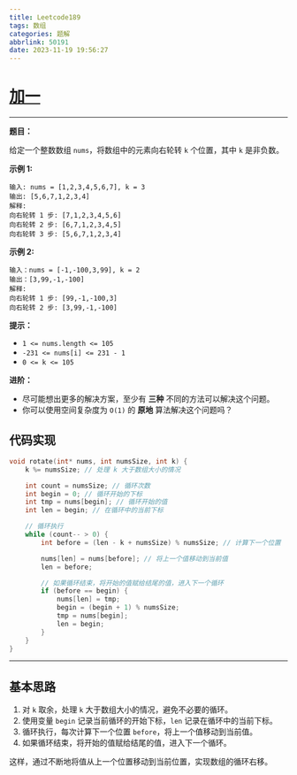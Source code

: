 ```yaml
---
title: Leetcode189
tags: 数组
categories: 题解
abbrlink: 50191
date: 2023-11-19 19:56:27
---
```


# [加一](https://leetcode.cn/problems/plus-one/)

---



**题目：**

给定一个整数数组 `nums`，将数组中的元素向右轮转 `k` 个位置，其中 `k` 是非负数。

<!--more-->

 

**示例 1:**

```
输入: nums = [1,2,3,4,5,6,7], k = 3
输出: [5,6,7,1,2,3,4]
解释:
向右轮转 1 步: [7,1,2,3,4,5,6]
向右轮转 2 步: [6,7,1,2,3,4,5]
向右轮转 3 步: [5,6,7,1,2,3,4]
```

**示例 2:**

```
输入：nums = [-1,-100,3,99], k = 2
输出：[3,99,-1,-100]
解释: 
向右轮转 1 步: [99,-1,-100,3]
向右轮转 2 步: [3,99,-1,-100]
```

 

**提示：**

- `1 <= nums.length <= 105`
- `-231 <= nums[i] <= 231 - 1`
- `0 <= k <= 105`

 

**进阶：**

- 尽可能想出更多的解决方案，至少有 **三种** 不同的方法可以解决这个问题。
- 你可以使用空间复杂度为 `O(1)` 的 **原地** 算法解决这个问题吗？





## 代码实现

```c
void rotate(int* nums, int numsSize, int k) {
    k %= numsSize; // 处理 k 大于数组大小的情况

    int count = numsSize; // 循环次数
    int begin = 0; // 循环开始的下标
    int tmp = nums[begin]; // 循环开始的值
    int len = begin; // 在循环中的当前下标

    // 循环执行
    while (count-- > 0) {
        int before = (len - k + numsSize) % numsSize; // 计算下一个位置

        nums[len] = nums[before]; // 将上一个值移动到当前值
        len = before;

        // 如果循环结束，将开始的值赋给结尾的值，进入下一个循环
        if (before == begin) {
            nums[len] = tmp;
            begin = (begin + 1) % numsSize;
            tmp = nums[begin];
            len = begin;
        }
    }
}
```

---

## 基本思路

1. 对 `k` 取余，处理 `k` 大于数组大小的情况，避免不必要的循环。
2. 使用变量 `begin` 记录当前循环的开始下标，`len` 记录在循环中的当前下标。
3. 循环执行，每次计算下一个位置 `before`，将上一个值移动到当前值。
4. 如果循环结束，将开始的值赋给结尾的值，进入下一个循环。



这样，通过不断地将值从上一个位置移动到当前位置，实现数组的循环右移。
